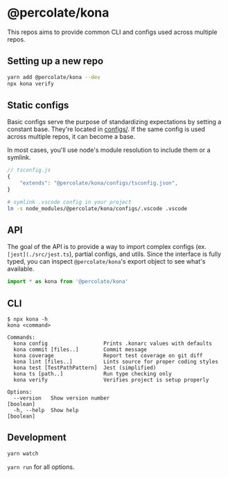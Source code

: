 # @percolate/kona

This repos aims to provide common CLI and configs used across multiple repos.

## Setting up a new repo

```sh
yarn add @percolate/kona --dev
npx kona verify
```

## Static configs

Basic configs serve the purpose of standardizing expectations by setting a constant base.
They're located in [configs/](./configs/).
If the same config is used across multiple repos, it can become a base.

In most cases, you'll use node's module resolution to include them or a symlink.

```ts
// tsconfig.js
{
    "extends": "@percolate/kona/configs/tsconfig.json",
}
```

```sh
# symlink .vscode config in your project
ln -s node_modules/@percolate/kona/configs/.vscode .vscode
```

## API

The goal of the API is to provide a way to import complex configs (ex. `[jest](./src/jest.ts`), partial configs, and utils.
Since the interface is fully typed, you can inspect `@percolate/kona`'s export object to see what's available.

```ts
import * as kona from '@percolate/kona'
```

## CLI

```
$ npx kona -h
kona <command>

Commands:
  kona config                  Prints .konarc values with defaults
  kona commit [files..]        Commit message
  kona coverage                Report test coverage on git diff
  kona lint [files..]          Lints source for proper coding styles
  kona test [TestPathPattern]  Jest (simplified)
  kona ts [path..]             Run type checking only
  kona verify                  Verifies project is setup properly

Options:
  --version   Show version number                                                                    [boolean]
  -h, --help  Show help                                                                              [boolean]
```

## Development

```sh
yarn watch
```

`yarn run` for all options.
